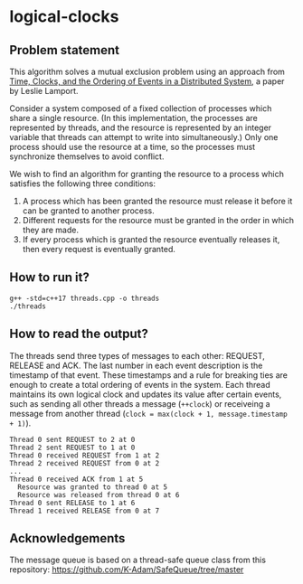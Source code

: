 # logical-clocks

## Problem statement

This algorithm solves a mutual exclusion problem using an approach from [Time, Clocks, and the Ordering of Events in a Distributed System](https://lamport.azurewebsites.net/pubs/time-clocks.pdf), a paper by Leslie Lamport.

Consider a system composed of a fixed collection of processes which share a single resource. (In this implementation, the processes are represented by threads, and the resource is represented by an integer variable that threads can attempt to write into simultaneously.) Only one process should use the resource at a time, so the processes must synchronize themselves to avoid conflict.

We wish to find an algorithm for granting the resource to a process which satisfies the following three conditions:

1. A process which has been granted the resource must release it before it can be granted to another process.
2. Different requests for the resource must be granted in the order in which they are made.
3. If every process which is granted the resource eventually releases it, then every request is eventually granted.

## How to run it?

```
g++ -std=c++17 threads.cpp -o threads
./threads
```

## How to read the output?

The threads send three types of messages to each other: REQUEST, RELEASE and ACK. The last number in each event description is the timestamp of that event. These timestamps and a rule for breaking ties are enough to create a total ordering of events in the system. Each thread maintains its own logical clock and updates its value after certain events, such as sending all other threads a message (```++clock```) or receiveing a message from another thread (```clock = max(clock + 1, message.timestamp + 1)```).

```
Thread 0 sent REQUEST to 2 at 0
Thread 2 sent REQUEST to 1 at 0
Thread 0 received REQUEST from 1 at 2
Thread 2 received REQUEST from 0 at 2
...
Thread 0 received ACK from 1 at 5
  Resource was granted to thread 0 at 5
  Resource was released from thread 0 at 6
Thread 0 sent RELEASE to 1 at 6
Thread 1 received RELEASE from 0 at 7
```

## Acknowledgements

The message queue is based on a thread-safe queue class from this repository: https://github.com/K-Adam/SafeQueue/tree/master
